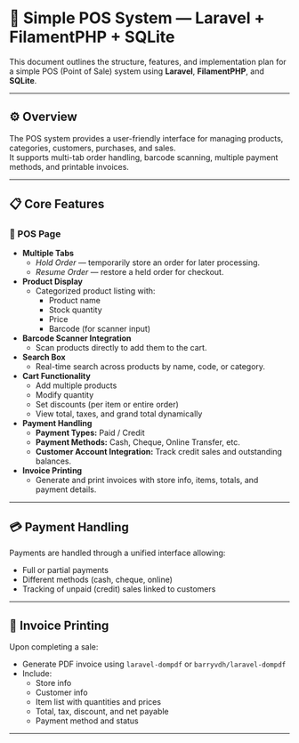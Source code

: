 # 🧾 Simple POS System — Laravel + FilamentPHP + SQLite

This document outlines the structure, features, and implementation plan for a simple POS (Point of Sale) system using **Laravel**, **FilamentPHP**, and **SQLite**.

---

## ⚙️ Overview

The POS system provides a user-friendly interface for managing products, categories, customers, purchases, and sales.  
It supports multi-tab order handling, barcode scanning, multiple payment methods, and printable invoices.

---

## 📋 Core Features

### 🧠 POS Page
- **Multiple Tabs**
  - *Hold Order* — temporarily store an order for later processing.
  - *Resume Order* — restore a held order for checkout.
- **Product Display**
  - Categorized product listing with:
    - Product name  
    - Stock quantity  
    - Price  
    - Barcode (for scanner input)
- **Barcode Scanner Integration**
  - Scan products directly to add them to the cart.
- **Search Box**
  - Real-time search across products by name, code, or category.
- **Cart Functionality**
  - Add multiple products  
  - Modify quantity  
  - Set discounts (per item or entire order)  
  - View total, taxes, and grand total dynamically
- **Payment Handling**
  - **Payment Types:** Paid / Credit  
  - **Payment Methods:** Cash, Cheque, Online Transfer, etc.  
  - **Customer Account Integration:** Track credit sales and outstanding balances.
- **Invoice Printing**
  - Generate and print invoices with store info, items, totals, and payment details.

---

## 💳 Payment Handling

Payments are handled through a unified interface allowing:
- Full or partial payments
- Different methods (cash, cheque, online)
- Tracking of unpaid (credit) sales linked to customers

---

## 🧾 Invoice Printing

Upon completing a sale:
- Generate PDF invoice using `laravel-dompdf` or `barryvdh/laravel-dompdf`
- Include:
  - Store info  
  - Customer info  
  - Item list with quantities and prices  
  - Total, tax, discount, and net payable  
  - Payment method and status  

---
